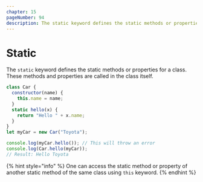 ```yaml
---
chapter: 15
pageNumber: 94
description: The static keyword defines the static methods or properties for a class. When a method or property is defined as static within a class, then it belongs to the class itself rather than to instances (objects) of the class 
---
```

# Static

The `static` keyword defines the static methods or properties for a class.  These methods and properties are called in the class itself.&#x20;

```javascript
class Car {
  constructor(name) {
    this.name = name;
  }
  static hello(x) {
    return "Hello " + x.name;
  }
}
let myCar = new Car("Toyota");

console.log(myCar.hello()); // This will throw an error
console.log(Car.hello(myCar));
// Result: Hello Toyota
```

{% hint style="info" %}
One can access the static method or property of another static method of the same class using `this` keyword.  &#x20;
{% endhint %}
